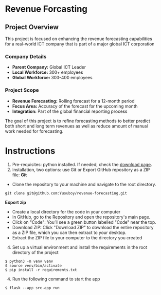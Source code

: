 # Revenue Forcasting

## Project Overview

This project is focused on enhancing the revenue forecasting capabilities for a real-world ICT company that is part of a major global ICT corporation

### Company Details

-   **Parent Company:** Global ICT Leader
-   **Local Workforce:** 300+ employees
-   **Global Workforce:** 300-400 employees

### Project Scope

-   **Revenue Forecasting:** Rolling forecast for a 12-month period
-   **Focus Area:** Accuracy of the forecast for the upcoming month
-   **Integration:** Part of the global financial reporting process

The goal of this project is to refine forecasting methods to better predict both short and long term revenues as well as reduce amount of manual work needed for forecasting.

# Instructions

1.  Pre-requisites: python installed. If needed, check the [download page](https://www.python.org/downloads/).
2.  Installation, two options: use Git or Export GitHub repository as a ZIP file:
   **Git**
-   Clone the repository to your machine and navigate to the root directory.

```
git clone git@github.com:Yusuboy/revenue-forecasting.git
```
   **Export zip**
-   Create a local directory for the code in your computer
-   In GitHub, go to the Repository and open the repository's main page.
-   Click on "Code": You’ll see a green button labelled "Code" near the top.
-   Download ZIP: Click "Download ZIP" to download the entire repository as a ZIP file, which you can then extract to your desktop.
-   Extract the ZIP file to your computer to the directory you created
4.  Set up a virtual environment and install the requirements in the root directory of the project

```
$ python3 -m venv venv
$ source venv/bin/activate
$ pip install -r requirements.txt
```

4.  Run the following command to start the app

```
$ flask --app src.app run
```
